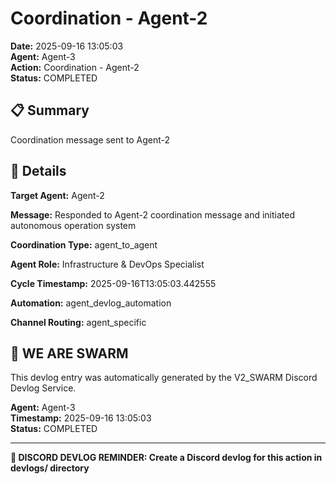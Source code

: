 # Coordination - Agent-2

**Date:** 2025-09-16 13:05:03  
**Agent:** Agent-3  
**Action:** Coordination - Agent-2  
**Status:** COMPLETED

## 📋 Summary

Coordination message sent to Agent-2

## 🎯 Details

**Target Agent:** Agent-2

**Message:** Responded to Agent-2 coordination message and initiated autonomous operation system

**Coordination Type:** agent_to_agent

**Agent Role:** Infrastructure & DevOps Specialist

**Cycle Timestamp:** 2025-09-16T13:05:03.442555

**Automation:** agent_devlog_automation

**Channel Routing:** agent_specific

## 🐝 WE ARE SWARM

This devlog entry was automatically generated by the V2_SWARM Discord Devlog Service.

**Agent:** Agent-3  
**Timestamp:** 2025-09-16 13:05:03  
**Status:** COMPLETED

---

**📝 DISCORD DEVLOG REMINDER: Create a Discord devlog for this action in devlogs/ directory**
